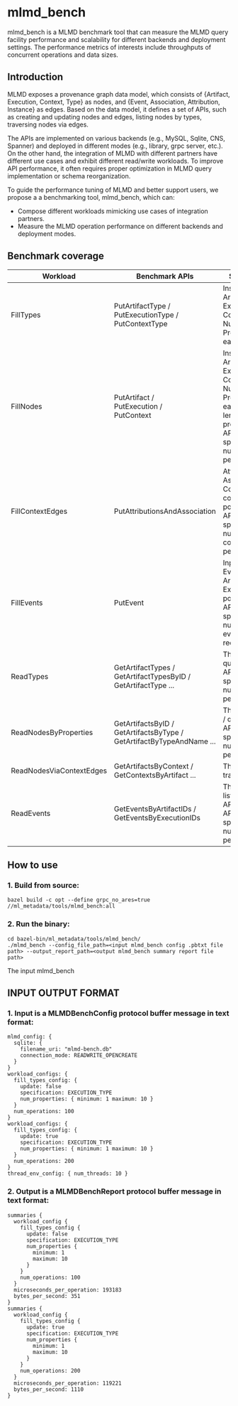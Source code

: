 # mlmd_bench

mlmd_bench is a MLMD benchmark tool that can measure the MLMD query facility performance and scalability for different backends and deployment settings. The performance metrics of interests include throughputs of concurrent operations and data sizes.

## Introduction

MLMD exposes a provenance graph data model, which consists of {Artifact, Execution, Context, Type} as nodes, and {Event, Association, Attribution, Instance} as edges. Based on the data model, it defines a set of APIs, such as creating and updating nodes and edges, listing nodes by types, traversing nodes via edges.  

The APIs are implemented on various backends (e.g., MySQL, Sqlite, CNS, Spanner) and deployed in different modes (e.g., library, grpc server, etc.). On the other hand, the integration of MLMD with different partners have different use cases and exhibit different read/write workloads. To improve API performance, it often requires proper optimization in MLMD query implementation or schema reorganization.    

To guide the performance tuning of MLMD and better support users, we propose a a benchmarking tool, mlmd_bench, which can:
*   Compose different workloads mimicking use cases of integration partners. 
*   Measure the MLMD operation performance on different backends and deployment modes.

## Benchmark coverage
| Workload      | Benchmark APIs | Specification
| ----------- | ----------- | ----------- |
| FillTypes      | PutArtifactType /<br> PutExecutionType /<br> PutContextType       | Insert / Update <br> Artifact Type / Execution Type / Context Type <br> Number of Properties for each type |
| FillNodes   | PutArtifact /<br> PutExecution /<br> PutContext        | Insert / Update<br>Artifact / Execution / Context<br>Number of Properties for each node <br> length for string properties<br>APIs’ specification(e.g. number of nodes per request)|
| FillContextEdges      | PutAttributionsAndAssociation       | Attribution / Association<br>Context / Non-context popularity<br>APIs’ specification(e.g. number of context edges per request)|
| FillEvents      | PutEvent       | Input / Output Event<br>Artifact / Execution popularity<br>APIs’ specification(e.g. number of events per request)|
| ReadTypes      | GetArtifactTypes /<br> GetArtifactTypesByID /<br> GetArtifactType ...| The type listing / querying APIs<br>APIs’ specification(e.g. number of ids per request)|
| ReadNodesByProperties      | GetArtifactsByID /<br> GetArtifactsByType /<br> GetArtifactByTypeAndName ...| The nodes listing / querying APIs<br>APIs’ specification(e.g. number of ids per request)|
| ReadNodesViaContextEdges      | GetArtifactsByContext /<br> GetContextsByArtifact ...       | The nodes traversal APIs|
| ReadEvents      | GetEventsByArtifactIDs /<br> GetEventsByExecutionIDs       | The events listing / querying APIs<br>APIs’ specification(e.g. number of ids per request)|
## How to use

### 1. Build from source:

```shell
bazel build -c opt --define grpc_no_ares=true //ml_metadata/tools/mlmd_bench:all
```

### 2. Run the binary:

```shell
cd bazel-bin/ml_metadata/tools/mlmd_bench/
./mlmd_bench --config_file_path=<input mlmd_bench config .pbtxt file path> --output_report_path=<output mlmd_bench summary report file path>
```

The input mlmd_bench 

## INPUT OUTPUT FORMAT

### 1. Input is a MLMDBenchConfig protocol buffer message in text format:

```shell
mlmd_config: {
  sqlite: {
    filename_uri: "mlmd-bench.db"
    connection_mode: READWRITE_OPENCREATE
  }
}
workload_configs: {
  fill_types_config: {
    update: false
    specification: EXECUTION_TYPE
    num_properties: { minimum: 1 maximum: 10 }
  }
  num_operations: 100
}
workload_configs: {
  fill_types_config: {
    update: true
    specification: EXECUTION_TYPE
    num_properties: { minimum: 1 maximum: 10 }
  }
  num_operations: 200
}
thread_env_config: { num_threads: 10 }
```

### 2. Output is a MLMDBenchReport protocol buffer message in text format:

```shell
summaries {
  workload_config {
    fill_types_config {
      update: false
      specification: EXECUTION_TYPE
      num_properties {
        minimum: 1
        maximum: 10
      }
    }
    num_operations: 100
  }
  microseconds_per_operation: 193183
  bytes_per_second: 351
}
summaries {
  workload_config {
    fill_types_config {
      update: true
      specification: EXECUTION_TYPE
      num_properties {
        minimum: 1
        maximum: 10
      }
    }
    num_operations: 200
  }
  microseconds_per_operation: 119221
  bytes_per_second: 1110
}
```